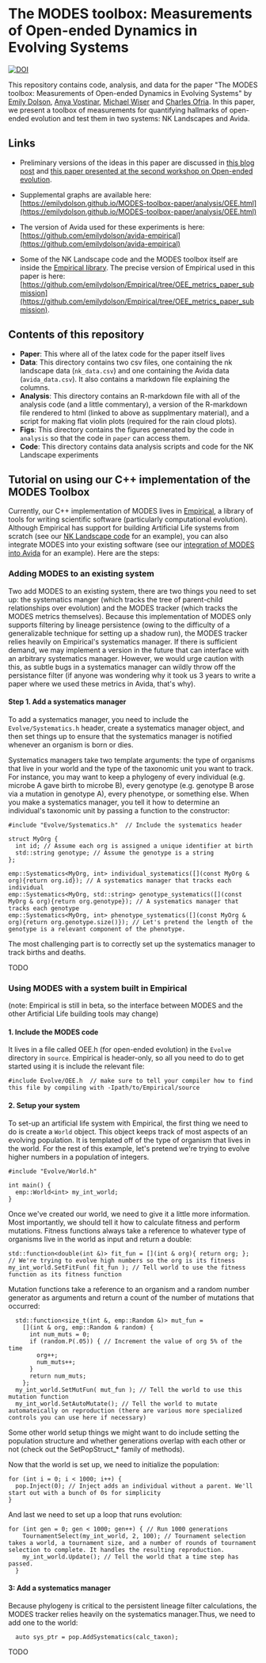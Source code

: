 # The MODES toolbox: Measurements of Open-ended Dynamics in Evolving Systems
[![DOI](https://zenodo.org/badge/151119818.svg)](https://zenodo.org/badge/latestdoi/151119818)

This repository contains code, analysis, and data for the paper 
"The MODES toolbox: Measurements of Open-ended Dynamics in Evolving Systems"
by [Emily Dolson](emilyldolson.com), [Anya Vostinar](https://vostinar.sites.grinnell.edu/), 
[Michael Wiser](https://msu.edu/~mwiser/) and [Charles Ofria](ofria.com). In this paper, we present 
a toolbox of measurements for quantifying hallmarks of open-ended evolution and test them in two systems:
NK Landscapes and Avida.

## Links

- Preliminary versions of the ideas in this paper are discussed in [this blog post](https://thewinnower.com/papers/2309-what-s-holding-artificial-life-back-from-open-ended-evolution) 
and [this paper presented at the second workshop on Open-ended evolution](http://www.tim-taylor.com/oee2/abstracts/vostinar-oee2-submission.pdf).

- Supplemental graphs are available here: [https://emilydolson.github.io/MODES-toolbox-paper/analysis/OEE.html](https://emilydolson.github.io/MODES-toolbox-paper/analysis/OEE.html)

- The version of Avida used for these experiments is here: [https://github.com/emilydolson/avida-empirical](https://github.com/emilydolson/avida-empirical)

- Some of the NK Landscape code and the MODES toolbox itself are inside the [Empirical library](https://github.com/devosoft/Empirical).
The precise version of Empirical used in this paper is here: [https://github.com/emilydolson/Empirical/tree/OEE_metrics_paper_submission](https://github.com/emilydolson/Empirical/tree/OEE_metrics_paper_submission).

## Contents of this repository

- **Paper**: This where all of the latex code for the paper itself lives
- **Data**: This directory contains two csv files, one containing the nk landscape data (`nk_data.csv`) and one containing the Avida data (`avida_data.csv`). It also contains a markdown file explaining the columns.
- **Analysis**: This directory contains an R-markdown file with all of the analysis code (and a little commentary), a version of the R-markdown file rendered to html (linked to above as supplmentary material), and a script for making flat violin plots (required for the rain cloud plots).
- **Figs**: This directory contains the figures generated by the code in `analysis` so that the code in `paper` can access them.
- **Code**: This directory contains data analysis scripts and code for the NK Landscape experiments

## Tutorial on using our C++ implementation of the MODES Toolbox

Currently, our C++ implementation of MODES lives in [Empirical](https://github.com/devosoft/Empirical), a library of tools for writing scientific software (particularly computational evolution). Although Empirical has support for building Artificial Life systems from scratch (see our [NK Landscape code](https://github.com/emilydolson/MODES-toolbox-paper/blob/master/code/source/nk_oee.h) for an example), you can also integrate MODES into your existing software (see our [integration of MODES into Avida](https://github.com/emilydolson/avida-empirical) for an example). Here are the steps:

### Adding MODES to an existing system

Two add MODES to an existing system, there are two things you need to set up: the systematics manger (which tracks the tree of parent-child relationships over evolution) and the MODES tracker (which tracks the MODES metrics themselves). Because this implementation of MODES only supports filtering by lineage persistence (owing to the difficulty of a generalizable technique for setting up a shadow run), the MODES tracker relies heavily on Empirical's systematics manager. If there is sufficient demand, we may implement a version in the future that can interface with an arbitrary systematics manager. However, we would urge caution with this, as subtle bugs in a systematics manager can wildly throw off the persistance filter (if anyone was wondering why it took us 3 years to write a paper where we used these metrics in Avida, that's why).

#### Step 1. Add a systematics manager

To add a systematics manager, you need to include the `Evolve/Systematics.h` header, create a systematics manager object, and then set things up to ensure that the systematics manager is notified whenever an organism is born or dies.

Systematics managers take two template arguments: the type of organisms that live in your world and the type of the taxonomic unit you want to track. For instance, you may want to keep a phylogeny of every individual (e.g. microbe A gave birth to microbe B), every genotype (e.g. genotype B arose via a mutation in genotype A), every phenotype, or something else. When you make a systematics manager, you tell it how to determine an individual's taxonomic unit by passing a function to the constructor:

```
#include "Evolve/Systematics.h"  // Include the systematics header

struct MyOrg {
  int id; // Assume each org is assigned a unique identifier at birth
  std::string genotype; // Assume the genotype is a string
};

emp::Systematics<MyOrg, int> individual_systematics([](const MyOrg & org){return org.id}); // A systematics manager that tracks each individual
emp::Systematics<MyOrg, std::string> genotype_systematics([](const MyOrg & org){return org.genotype}); // A systematics manager that tracks each genotype
emp::Systematics<MyOrg, int> phenotype_systematics([](const MyOrg & org){return org.genotype.size()}); // Let's pretend the length of the genotype is a relevant component of the phenotype.
```

The most challenging part is to correctly set up the systematics manager to track births and deaths.

TODO

### Using MODES with a system built in Empirical
(note: Empirical is still in beta, so the interface between MODES and the other Artificial Life building tools may change)

#### 1. Include the MODES code

It lives in a file called OEE.h (for open-ended evolution) in the `Evolve` directory in `source`. Empirical is header-only, so all you need to do to get started using it is include the relevant file:

```
#include Evolve/OEE.h  // make sure to tell your compiler how to find this file by compiling with -Ipath/to/Empirical/source
```

#### 2. Setup your system

To set-up an artificial life system with Empirical, the first thing we need to do is create a `World` object. This object keeps track of most aspects of an evolving population. It is templated off of the type of organism that lives in the world. For the rest of this example, let's pretend we're trying to evolve higher numbers in a population of integers.

```
#include "Evolve/World.h"

int main() {
  emp::World<int> my_int_world;
}
```

Once we've created our world, we need to give it a little more information. Most importantly, we should tell it how to calculate fitness and perform mutations. Fitness functions always take a reference to whatever type of organisms live in the world as input and return a double:

```
std::function<double(int &)> fit_fun = [](int & org){ return org; }; // We're trying to evolve high numbers so the org is its fitness
my_int_world.SetFitFun( fit_fun ); // Tell world to use the fitness function as its fitness function
```

Mutation functions take a reference to an organism and a random number generator as arguments and return a count of the number of mutations that occurred:

```
  std::function<size_t(int &, emp::Random &)> mut_fun =
    [](int & org, emp::Random & random) {
      int num_muts = 0;
      if (random.P(.05)) { // Increment the value of org 5% of the time
        org++;
        num_muts++;
      }
      return num_muts;
    };
  my_int_world.SetMutFun( mut_fun ); // Tell the world to use this mutation function
  my_int_world.SetAutoMutate(); // Tell the world to mutate automateically on reproduction (there are various more specialized controls you can use here if necessary)

```
Some other world setup things we might want to do include setting the population structure and whether generations overlap with each other or not (check out the SetPopStruct_* family of methods).

Now that the world is set up, we need to initialize the population:

```
for (int i = 0; i < 1000; i++) {
  pop.Inject(0); // Inject adds an individual without a parent. We'll start out with a bunch of 0s for simplicity
}
```

And last we need to set up a loop that runs evolution:

```
for (int gen = 0; gen < 1000; gen++) { // Run 1000 generations
    TournamentSelect(my_int_world, 2, 100); // Tournament selection takes a world, a tournament size, and a number of rounds of tournament selection to complete. It handles the resulting reproduction.
    my_int_world.Update(); // Tell the world that a time step has passed.
  }
```

#### 3: Add a systematics manager

Because phylogeny is critical to the persistent lineage filter calculations, the MODES tracker relies heavily on the systematics manager.Thus, we need to add one to the world:

```
  auto sys_ptr = pop.AddSystematics(calc_taxon);

```
TODO
